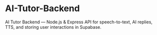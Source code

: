 # AI-Tutor-Backend
AI Tutor Backend — Node.js &amp; Express API for speech-to-text, AI replies, TTS, and storing user interactions in Supabase.
